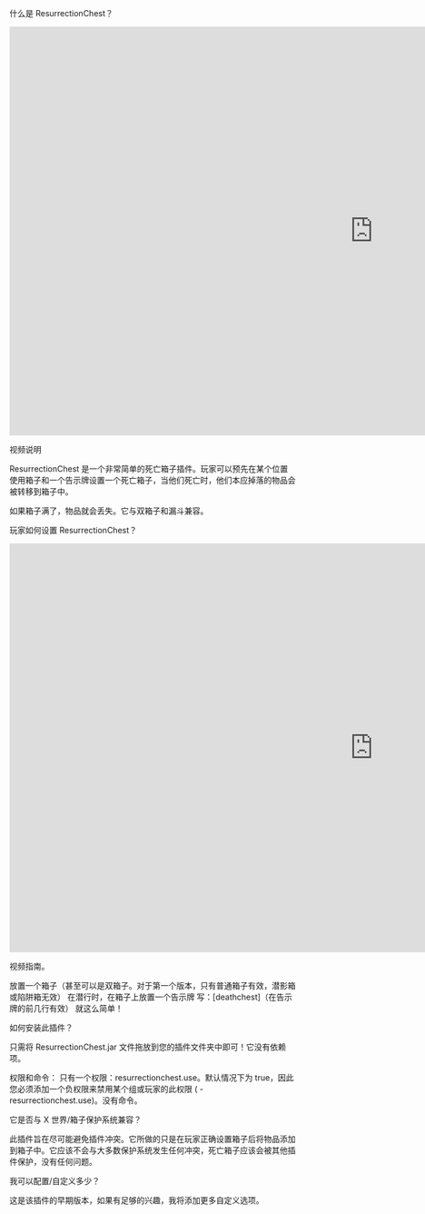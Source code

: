 什么是 ResurrectionChest？

<p>
<iframe width="1280" height="720" src="https://www.youtube.com/embed/zgpSsu9NoXA?si=Vy9Hb9BoZxNhjnmj" title="YouTube video player" frameborder="0" allow="accelerometer; autoplay; clipboard-write; encrypted-media; gyroscope; picture-in-picture; web-share" allowfullscreen></iframe>
</p>

视频说明

ResurrectionChest 是一个非常简单的死亡箱子插件。玩家可以预先在某个位置使用箱子和一个告示牌设置一个死亡箱子，当他们死亡时，他们本应掉落的物品会被转移到箱子中。

如果箱子满了，物品就会丢失。它与双箱子和漏斗兼容。

玩家如何设置 ResurrectionChest？

<p>
<iframe width="1280" height="720" src="https://www.youtube.com/embed/unMSW2WL2AE?si=9uqtEM9u0MlEUvkC" title="YouTube video player" frameborder="0" allow="accelerometer; autoplay; clipboard-write; encrypted-media; gyroscope; picture-in-picture; web-share" allowfullscreen></iframe>
</p>
视频指南。

放置一个箱子（甚至可以是双箱子。对于第一个版本，只有普通箱子有效，潜影箱或陷阱箱无效）
在潜行时，在箱子上放置一个告示牌
写：[deathchest]（在告示牌的前几行有效）
就这么简单！

如何安装此插件？

只需将 ResurrectionChest.jar 文件拖放到您的插件文件夹中即可！它没有依赖项。

权限和命令：
只有一个权限：resurrectionchest.use。默认情况下为 true，因此您必须添加一个负权限来禁用某个组或玩家的此权限 (
-resurrectionchest.use)。没有命令。

它是否与 X 世界/箱子保护系统兼容？

此插件旨在尽可能避免插件冲突。它所做的只是在玩家正确设置箱子后将物品添加到箱子中。它应该不会与大多数保护系统发生任何冲突，死亡箱子应该会被其他插件保护，没有任何问题。

我可以配置/自定义多少？

这是该插件的早期版本，如果有足够的兴趣，我将添加更多自定义选项。

